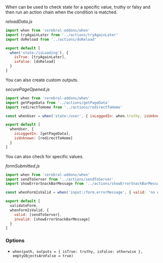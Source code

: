 When can be used to check state for a specific value, truthy or falsy and then run an action chain when the condition is matched.

*reloadData.js*
```javascript
import when from 'cerebral-addons/when'
import tryAgainLater from '../actions/tryAgainLater'
import doReload from '../actions/doReload'

export default [
  when('state:/isLoading'), {
    isTrue: [tryAgainLater],
    isFalse: [doReload]
  }
]
```

You can also create custom outputs.

*securePageOpened.js*
```javascript
import when from 'cerebral-addons/when'
import getPageData from '../actions/getPageData'
import redirectToHome from '../actions/redirectToHome'

const whenUser = when('state:/user', { isLoggedIn: when.truthy, isUnknown: when.otherwise })

export default [
  whenUser, {
    isLoggedIn: [getPageData],
    isUnknown: [redirectToHome]
  }
]
```

You can also check for specific values.

*formSubmitted.js*
```javascript
import when from 'cerebral-addons/when'
import sendToServer from '../actions/sendToServer'
import showErrorSnackBarMessage from '../actions/showErrorSnackBarMessage'

const whenFormIsValid = when('input:/form.errorMessage', { valid: 'no errors found', invalid: when.otherwise })

export default [
  validateForm,
  whenFormIsValid, {
    valid: [sendToServer],
    invalid: [showErrorSnackBarMessage]
  }
]
```

### Options

* `when(path, outputs = { isTrue: truthy, isFalse: otherwise }, emptyObjectsAreFalse = true)`
